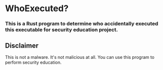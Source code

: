 # WhoExecuted?

### This is a Rust program to determine who accidentally executed this executable for security education project.

## Disclaimer
This is not a malware. It's not malicious at all. You can use this program to perform security education.
